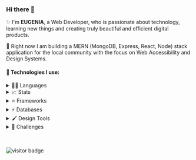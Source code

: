 ### Hi there 👋

✨ I'm **EUGENIA**, a Web Developer, who is passionate about technology, learning new things and creating truly beautiful and efficient digital products.

🌱 Right now I am building a MERN (MongoDB, Express, React, Node) stack application for the local community with the focus on Web Accessibility and Design Systems.

#### 🚀 Technologies I use:
<details>
<summary>👩‍💻 Languages</summary>
<br/>
<img src="https://img.shields.io/badge/JavaScript-323330?style=for-the-badge&logo=javascript&logoColor=F7DF1E" alt="js" /><img src="https://img.shields.io/badge/typescript-%23007ACC.svg?style=for-the-badge&logo=typescript&logoColor=white" alt="typescript" /><img src="https://img.shields.io/badge/HTML5-E34F26?style=for-the-badge&logo=html5&logoColor=white" alt="html" /><img src="https://img.shields.io/badge/CSS3-1572B6?style=for-the-badge&logo=css3&logoColor=white" alt="css" /><img src="https://img.shields.io/badge/C%23-239120?style=for-the-badge&logo=c-sharp&logoColor=white" alt="c#" /><img src="https://img.shields.io/badge/json-5E5C5C?style=for-the-badge&logo=json&logoColor=white" alt="json" /><img src="https://img.shields.io/badge/-GraphQL-E10098?style=for-the-badge&logo=graphql&logoColor=white" alt="graphql" />
</details>

<details>
<summary> 📈 Stats</summary>
<br/>

[![Top Langs](https://github-readme-stats.vercel.app/api/top-langs/?username=JaneMoroz&theme=react&layout=compact)](https://github.com/anuraghazra/github-readme-stats)

</details>

<details>
<summary> ⭐ Frameworks</summary>
<br/>
<img src="https://img.shields.io/badge/React-20232A?style=for-the-badge&logo=react&logoColor=61DAFB" alt="React" /><img src="https://img.shields.io/badge/redux-%23593d88.svg?style=for-the-badge&logo=redux&logoColor=white" alt="Redux" /><img src="https://img.shields.io/badge/React_Router-CA4245?style=for-the-badge&logo=react-router&logoColor=white" alt="React router" /><img src="https://img.shields.io/badge/styled--components-DB7093?style=for-the-badge&logo=styled-components&logoColor=white" alt="Styled Components" /><img src="https://img.shields.io/badge/MUI-%230081CB.svg?style=for-the-badge&logo=mui&logoColor=white" alt="MUI" /><img src="https://img.shields.io/badge/Gatsby-%23663399.svg?style=for-the-badge&logo=gatsby&logoColor=white" alt="Gatsby" /><img src="https://img.shields.io/badge/Sass-CC6699?style=for-the-badge&logo=sass&logoColor=white" alt="sass" /><img src="https://img.shields.io/badge/Bootstrap-563D7C?style=for-the-badge&logo=bootstrap&logoColor=white" alt="Bootstrap" /><img src="https://img.shields.io/badge/Node.js-339933?style=for-the-badge&logo=nodedotjs&logoColor=white" alt="node.js" /><img src="https://img.shields.io/badge/Express.js-000000?style=for-the-badge&logo=express&logoColor=white" alt="express.js" /><img src="https://img.shields.io/badge/Pug-FFF?style=for-the-badge&logo=pug&logoColor=A86454" alt="Pug.js icon" /><img src="https://img.shields.io/badge/.NET-512BD4?style=for-the-badge&logo=dotnet&logoColor=white" alt=".net" />
</details>

<details>
<summary>  ⚡ Databases</summary>
<br/>
<img src="https://img.shields.io/badge/MySQL-005C84?style=for-the-badge&logo=mysql&logoColor=white" alt="my sql" /><img src="https://img.shields.io/badge/SQLite-07405E?style=for-the-badge&logo=sqlite&logoColor=white" alt="sql lite" /><img src="https://img.shields.io/badge/MongoDB-4EA94B?style=for-the-badge&logo=mongodb&logoColor=white" alt="mongoDb" />
</details>

<details>
<summary>  🖌 Design Tools</summary>
<br/>
<img src="https://img.shields.io/badge/Figma-F24E1E?style=for-the-badge&logo=figma&logoColor=white" alt="figma" /><img src="https://img.shields.io/badge/adobe%20photoshop-%2331A8FF.svg?style=for-the-badge&logo=adobe%20photoshop&logoColor=white" alt="photoshop" />
</details>

<details>
<summary>  🥷 Challenges</summary>
<br/>
<img src="https://www.codewars.com/users/JaneMoroz/badges/micro" alt="codewars" />
</details>

<br/>
<br/>

![visitor badge](https://visitor-badge.glitch.me/badge?page_id=JaneMoroz.visitor-badge&left_color=darkblue&right_color=darkviolet)

